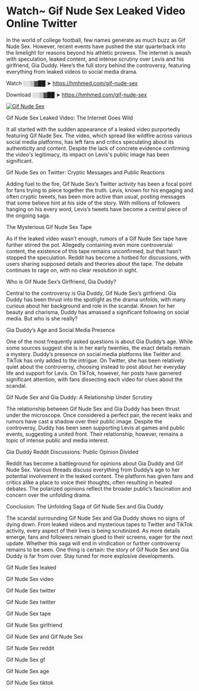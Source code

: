 # Watch~ Gif Nude Sex Leaked Video Online Twitter

In the world of college football, few names generate as much buzz as Gif Nude Sex. However, recent events have pushed the star quarterback into the limelight for reasons beyond his athletic prowess. The internet is awash with speculation, leaked content, and intense scrutiny over Levis and his girlfriend, Gia Duddy. Here’s the full story behind the controversy, featuring everything from leaked videos to social media drama.

Watch ░░▒▓██ ➤ https://hmhmed.com/gif-nude-sex

Download ░░▒▓██ ➤ https://hmhmed.com/gif-nude-sex

[![Gif Nude Sex](https://i.imgur.com/dJHk4Zq.gif)](https://hmhmed.com/gif-nude-sex)

Gif Nude Sex Leaked Video: The Internet Goes Wild

It all started with the sudden appearance of a leaked video purportedly featuring Gif Nude Sex. The video, which spread like wildfire across various social media platforms, has left fans and critics speculating about its authenticity and content. Despite the lack of concrete evidence confirming the video's legitimacy, its impact on Levis's public image has been significant.

Gif Nude Sex on Twitter: Cryptic Messages and Public Reactions

Adding fuel to the fire, Gif Nude Sex’s Twitter activity has been a focal point for fans trying to piece together the truth. Levis, known for his engaging and often cryptic tweets, has been more active than usual, posting messages that some believe hint at his side of the story. With millions of followers hanging on his every word, Levis’s tweets have become a central piece of the ongoing saga.

The Mysterious Gif Nude Sex Tape

As if the leaked video wasn’t enough, rumors of a Gif Nude Sex tape have further stirred the pot. Allegedly containing even more controversial content, the existence of this tape remains unconfirmed, but that hasn’t stopped the speculation. Reddit has become a hotbed for discussions, with users sharing supposed details and theories about the tape. The debate continues to rage on, with no clear resolution in sight.

Who is Gif Nude Sex’s Girlfriend, Gia Duddy?

Central to the controversy is Gia Duddy, Gif Nude Sex’s girlfriend. Gia Duddy has been thrust into the spotlight as the drama unfolds, with many curious about her background and role in the scandal. Known for her beauty and charisma, Duddy has amassed a significant following on social media. But who is she really?

Gia Duddy’s Age and Social Media Presence

One of the most frequently asked questions is about Gia Duddy’s age. While some sources suggest she is in her early twenties, the exact details remain a mystery. Duddy’s presence on social media platforms like Twitter and TikTok has only added to the intrigue. On Twitter, she has been relatively quiet about the controversy, choosing instead to post about her everyday life and support for Levis. On TikTok, however, her posts have garnered significant attention, with fans dissecting each video for clues about the scandal.

Gif Nude Sex and Gia Duddy: A Relationship Under Scrutiny

The relationship between Gif Nude Sex and Gia Duddy has been thrust under the microscope. Once considered a perfect pair, the recent leaks and rumors have cast a shadow over their public image. Despite the controversy, Duddy has been seen supporting Levis at games and public events, suggesting a united front. Their relationship, however, remains a topic of intense public and media interest.

Gia Duddy Reddit Discussions: Public Opinion Divided

Reddit has become a battleground for opinions about Gia Duddy and Gif Nude Sex. Various threads discuss everything from Duddy’s age to her potential involvement in the leaked content. The platform has given fans and critics alike a place to voice their thoughts, often resulting in heated debates. The polarized opinions reflect the broader public’s fascination and concern over the unfolding drama.

Conclusion: The Unfolding Saga of Gif Nude Sex and Gia Duddy

The scandal surrounding Gif Nude Sex and Gia Duddy shows no signs of dying down. From leaked videos and mysterious tapes to Twitter and TikTok activity, every aspect of their lives is being scrutinized. As more details emerge, fans and followers remain glued to their screens, eager for the next update. Whether this saga will end in vindication or further controversy remains to be seen. One thing is certain: the story of Gif Nude Sex and Gia Duddy is far from over. Stay tuned for more explosive developments.

Gif Nude Sex leaked

Gif Nude Sex video

Gif Nude Sex twitter

Gif Nude Sex twitter

Gif Nude Sex tape

Gif Nude Sex girlfriend

Gif Nude Sex and Gif Nude Sex

Gif Nude Sex reddit

Gif Nude Sex gf

Gif Nude Sex age

Gif Nude Sex tiktok